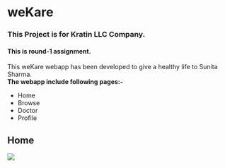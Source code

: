 # weKare
### This Project  is for Kratin LLC Company. 
#### This is round-1 assignment.
This weKare webapp has been developed to give a healthy life to Sunita Sharma. <br />
**The webapp include following pages:-**
- Home
- Browse
- Doctor
- Profile
## Home 

![](https://www.simpleimageresizer.com/_uploads/photos/26caf560/Screenshot_2022-10-15-22-13-38-29_40deb401b9ffe8e1df2f1cc5ba480b12_50.jpg)
